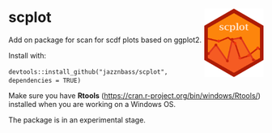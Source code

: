 # scplot <img src='man/figures/logo.png' align="right" height = "135" />

Add on package for scan for scdf plots based on ggplot2.

Install with:

`devtools::install_github("jazznbass/scplot", dependencies = TRUE)`

Make sure you have **Rtools** (https://cran.r-project.org/bin/windows/Rtools/) installed when you are working on a Windows OS.

The package is in an experimental stage.


